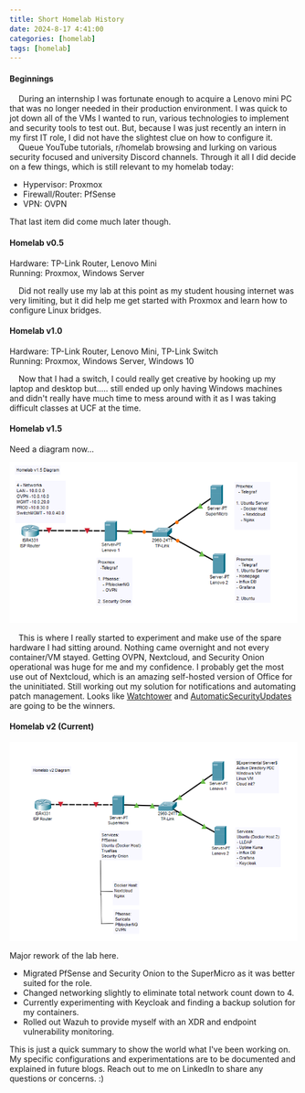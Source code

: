 ```yaml
---
title: Short Homelab History
date: 2024-8-17 4:41:00
categories: [homelab]
tags: [homelab]
---
```

#### Beginnings

&nbsp;&nbsp;&nbsp;&nbsp;During an internship I was fortunate enough to acquire a Lenovo mini PC that was no longer needed in their production environment. I was quick to jot down all of the VMs I wanted to run, various technologies to implement and security tools to test out. But, because I was just recently an intern in my first IT role, I did not have the slightest clue on how to configure it.   
&nbsp;&nbsp;&nbsp;&nbsp;Queue YouTube tutorials, r/homelab browsing and lurking on various security focused and university Discord channels. Through it all I did decide on a few things, which is still relevant to my homelab today:

- Hypervisor: Proxmox
- Firewall/Router: PfSense
- VPN: OVPN

That last item did come much later though. 

#### Homelab v0.5
Hardware: TP-Link Router, Lenovo Mini\
Running: Proxmox, Windows Server

&nbsp;&nbsp;&nbsp;&nbsp;Did not really use my lab at this point as my student housing internet was very limiting, but it did help me get started with Proxmox and learn how to configure Linux bridges.

#### Homelab v1.0
Hardware: TP-Link Router, Lenovo Mini, TP-Link Switch\
Running: Proxmox, Windows Server, Windows 10 

&nbsp;&nbsp;&nbsp;&nbsp;Now that I had a switch, I could really get creative by hooking up my laptop and desktop but..... still ended up only having Windows machines and didn't really have much time to mess around with it as I was taking difficult classes at UCF at the time. 

#### Homelab v1.5

Need a diagram now...

![image.png](/assets/v1.5.png)

&nbsp;&nbsp;&nbsp;&nbsp;This is where I really started to experiment and make use of the spare hardware I had sitting around. Nothing came overnight and not every container/VM stayed. 
Getting OVPN, Nextcloud, and Security Onion operational was huge for me and my confidence. I probably get the most use out of Nextcloud, which is an amazing self-hosted version of Office for the uninitiated. 
Still working out my solution for notifications and automating patch management. Looks like [Watchtower](https://github.com/containrrr/watchtower) and [AutomaticSecurityUpdates](https://help.ubuntu.com/community/AutomaticSecurityUpdates) are going to be the winners. 

#### Homelab v2 (Current)

![image (2).png](/assets/v2.png)

Major rework of the lab here.

- Migrated PfSense and Security Onion to the SuperMicro as it was better suited for the role. 
- Changed networking slightly to eliminate total network count down to 4.
- Currently experimenting with Keycloak and finding a backup solution for my containers. 
- Rolled out Wazuh to provide myself with an XDR and endpoint vulnerability monitoring.

This is just a quick summary to show the world what I've been working on. My specific configurations and experimentations are to be documented and explained in future blogs. Reach out to me on LinkedIn to share any questions or concerns. :) 
